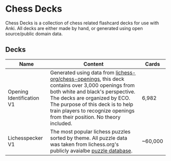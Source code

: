 # Chess Decks

Chess Decks is a collection of chess related flashcard decks for use with Anki. All decks are either made by hand, or generated using open source/public domain data.

## Decks

| Name                      | Content                                           | Cards   |
|---------------------------|---------------------------------------------------|---------|
| Opening Identification V1 | Generated using data from [lichess-org/chess-openings](https://github.com/lichess-org/chess-openings), this deck contains over 3,000 openings from both white and black's perspective. The decks are organized by ECO. The purpose of this deck is to help train players to recognize openings from their position. No theory included. | 6,982   |
| Lichesspecker V1          | The most popular lichess puzzles sorted by theme. All puzzle data was taken from lichess.org's publicly avaialbe [puzzle database](https://database.lichess.org/#puzzles). | ~60,000 |
